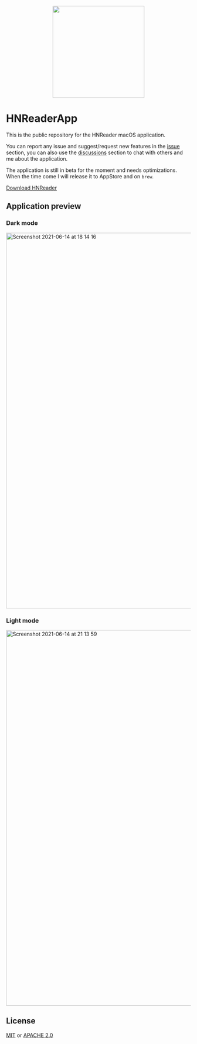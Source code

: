 <p align="center">
    <img src="https://user-images.githubusercontent.com/16304728/121924791-85b69780-cd3c-11eb-90d8-9861d0bf424e.png" height="250">
</p>

# HNReaderApp
This is the public repository for the HNReader macOS application. 

You can report any issue and suggest/request new features in the [issue](https://github.com/mattrighetti/HNReaderApp/issues) section, you can also use the [discussions](https://github.com/mattrighetti/HNReaderApp/discussions) section to chat with others and me about the application.

The application is still in beta for the moment and needs optimizations. When the time come I will release it to AppStore and on `brew`.

[Download HNReader](https://github.com/mattrighetti/HNReaderApp/releases/download/v0.1/HNReader.dmg)

## Application preview
### Dark mode
<img width="1021" alt="Screenshot 2021-06-14 at 18 14 16" src="https://user-images.githubusercontent.com/16304728/121924591-56078f80-cd3c-11eb-899f-a19b3176cea1.png">

### Light mode
<img width="1021" alt="Screenshot 2021-06-14 at 21 13 59" src="https://user-images.githubusercontent.com/16304728/121946681-77c14080-cd55-11eb-88c0-1457ac45ecd0.png">

## License
[MIT](LICENSE) or [APACHE 2.0](LICENSE)